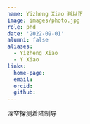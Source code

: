 ```yaml
---
name: Yizheng Xiao 肖以正
image: images/photo.jpg
role: phd
date: '2022-09-01'
alumni: false
aliases:
  - Yizheng Xiao
  - Y Xiao
links:
  home-page: 
  email: 
  orcid: 
  github: 
---
```


深空探测着陆制导